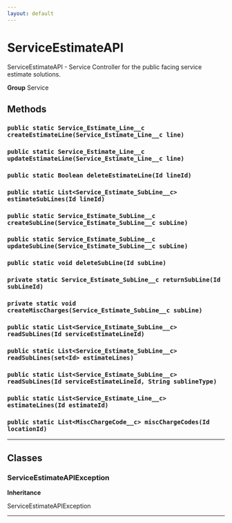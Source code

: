 ```yaml
---
layout: default
---
```

# ServiceEstimateAPI

ServiceEstimateAPI - Service Controller for the public facing service estimate solutions.


**Group** Service

## Methods
### `public static Service_Estimate_Line__c createEstimateLine(Service_Estimate_Line__c line)`
### `public static Service_Estimate_Line__c updateEstimateLine(Service_Estimate_Line__c line)`
### `public static Boolean deleteEstimateLine(Id lineId)`
### `public static List<Service_Estimate_SubLine__c> estimateSubLines(Id lineId)`
### `public static Service_Estimate_SubLine__c createSubLine(Service_Estimate_SubLine__c subLine)`
### `public static Service_Estimate_SubLine__c updateSubLine(Service_Estimate_SubLine__c subLine)`
### `public static void deleteSubLine(Id subLine)`
### `private static Service_Estimate_SubLine__c returnSubLine(Id subLineId)`
### `private static void createMiscCharges(Service_Estimate_SubLine__c subLine)`
### `public static List<Service_Estimate_SubLine__c> readSubLines(Id serviceEstimateLineId)`
### `public static List<Service_Estimate_SubLine__c> readSubLines(set<Id> estimateLines)`
### `public static List<Service_Estimate_SubLine__c> readSubLines(Id serviceEstimateLineId, String sublineType)`
### `public static List<Service_Estimate_Line__c> estimateLines(Id estimateId)`
### `public static List<MiscChargeCode__c> miscChargeCodes(Id locationId)`
---
## Classes
### ServiceEstimateAPIException

**Inheritance**

ServiceEstimateAPIException


---
